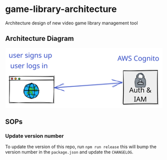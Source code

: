 # game-library-architecture

Architecture design of new video game library management tool

## Architecture Diagram

![architecture-diagram](docs/architecture-diagram.svg)

## SOPs

### Update version number

To update the version of this repo, run `npm run release` this will bump the
version number in the `package.json` and update the `CHANGELOG`.
